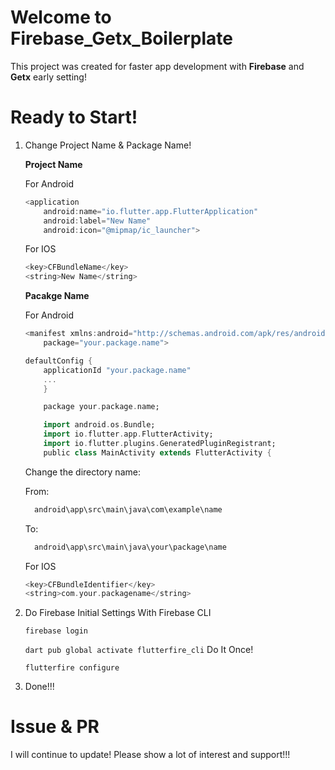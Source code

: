 # Welcome to Firebase_Getx_Boilerplate

This project was created for faster app development with **Firebase** and **Getx** early setting!

# Ready to Start!
 1. Change Project Name & Package Name!
 	 
	 **Project Name**
	
	For Android
	 
	```dart
	<application
	    android:name="io.flutter.app.FlutterApplication"
	    android:label="New Name"
	    android:icon="@mipmap/ic_launcher">  
	```
	For IOS
	```dart
	<key>CFBundleName</key>
	<string>New Name</string>
	```
	 
	  **Pacakge Name**
	  
	  For Android
	```dart
	<manifest xmlns:android="http://schemas.android.com/apk/res/android"
	    package="your.package.name">
	```
	```dart
	defaultConfig {
	    applicationId "your.package.name"
	    ...
	    }
	```
	```dart
	    package your.package.name;

	    import android.os.Bundle;
	    import io.flutter.app.FlutterActivity;
	    import io.flutter.plugins.GeneratedPluginRegistrant;
	    public class MainActivity extends FlutterActivity {
	```
	Change the directory name:

	From:

	```dart
	  android\app\src\main\java\com\example\name
	```

	To:

	```dart
	  android\app\src\main\java\your\package\name
	```
	For IOS
	```dart
	<key>CFBundleIdentifier</key>
	<string>com.your.packagename</string>
	```
	
	
 
 2. Do Firebase Initial Settings With Firebase CLI
	
	`firebase login`	
	
	`dart pub global activate flutterfire_cli` Do It Once!
	
	`flutterfire configure`
 3. Done!!!

# Issue & PR
I will continue to update!
Please show a lot of interest and support!!!
